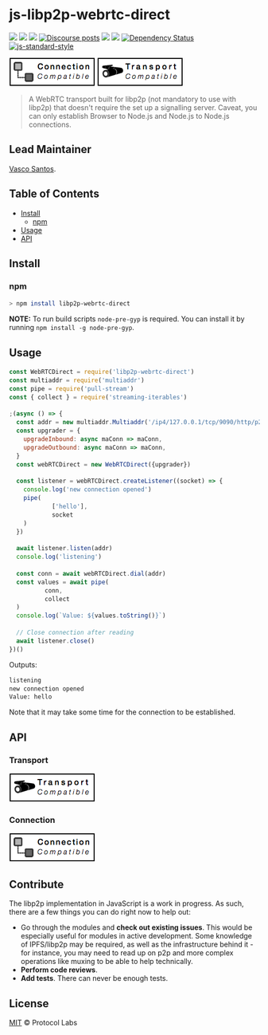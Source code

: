 # js-libp2p-webrtc-direct

[![](https://img.shields.io/badge/made%20by-Protocol%20Labs-blue.svg?style=flat-square)](http://protocol.ai)
[![](https://img.shields.io/badge/project-libp2p-yellow.svg?style=flat-square)](http://libp2p.io/)
[![](https://img.shields.io/badge/freenode-%23libp2p-yellow.svg?style=flat-square)](http://webchat.freenode.net/?channels=%23libp2p)
[![Discourse posts](https://img.shields.io/discourse/https/discuss.libp2p.io/posts.svg)](https://discuss.libp2p.io)
[![](https://img.shields.io/codecov/c/github/libp2p/js-libp2p-webrtc-direct.svg?style=flat-square)](https://codecov.io/gh/libp2p/js-libp2p-webrtc-direct)
[![](https://img.shields.io/travis/libp2p/js-libp2p-webrtc-direct.svg?style=flat-square)](https://travis-ci.com/libp2p/js-libp2p-webrtc-direct)
[![Dependency Status](https://david-dm.org/libp2p/js-libp2p-webrtc-direct.svg?style=flat-square)](https://david-dm.org/libp2p/js-libp2p-webrtc-direct) [![js-standard-style](https://img.shields.io/badge/code%20style-standard-brightgreen.svg?style=flat-square)](https://github.com/feross/standard)

![](https://raw.githubusercontent.com/libp2p/js-libp2p-interfaces/master/packages/libp2p-interfaces/src/connection/img/badge.png)
![](https://raw.githubusercontent.com/libp2p/js-libp2p-interfaces/master/packages/libp2p-interfaces/src/transport/img/badge.png)

> A WebRTC transport built for libp2p (not mandatory to use with libp2p) that doesn't require the set up a signalling server. Caveat, you can only establish Browser to Node.js and Node.js to Node.js connections.

## Lead Maintainer

[Vasco Santos](https://github.com/vasco-santos).

## Table of Contents

- [Install](#install)
  - [npm](#npm)
- [Usage](#usage)
- [API](#api)


## Install

### npm

```bash
> npm install libp2p-webrtc-direct
```

**NOTE:** To run build scripts `node-pre-gyp` is required. You can install it by running `npm install -g node-pre-gyp`.

## Usage

```js
const WebRTCDirect = require('libp2p-webrtc-direct')
const multiaddr = require('multiaddr')
const pipe = require('pull-stream')
const { collect } = require('streaming-iterables')

;(async () => {
  const addr = new multiaddr.Multiaddr('/ip4/127.0.0.1/tcp/9090/http/p2p-webrtc-direct')
  const upgrader = {
    upgradeInbound: async maConn => maConn,
    upgradeOutbound: async maConn => maConn,
  }
  const webRTCDirect = new WebRTCDirect({upgrader})

  const listener = webRTCDirect.createListener((socket) => {
    console.log('new connection opened')
    pipe(
            ['hello'],
            socket
    )
  })

  await listener.listen(addr)
  console.log('listening')

  const conn = await webRTCDirect.dial(addr)
  const values = await pipe(
          conn,
          collect
  )
  console.log(`Value: ${values.toString()}`)

  // Close connection after reading
  await listener.close()
})()
```

Outputs:

```sh
listening
new connection opened
Value: hello
```
Note that it may take some time for the connection to be established.

## API

### Transport

[![](https://raw.githubusercontent.com/libp2p/js-libp2p-interfaces/master/packages/libp2p-interfaces/src/transport/img/badge.png)](https://github.com/libp2p/js-libp2p-interfaces/tree/master/packages/libp2p-interfaces/src/transport)

### Connection

[![](https://raw.githubusercontent.com/libp2p/js-libp2p-interfaces/master/packages/libp2p-interfaces/src/connection/img/badge.png)](https://github.com/libp2p/js-libp2p-interfaces/tree/master/packages/libp2p-interfaces/src/connection)

## Contribute

The libp2p implementation in JavaScript is a work in progress. As such, there are a few things you can do right now to help out:

 - Go through the modules and **check out existing issues**. This would be especially useful for modules in active development. Some knowledge of IPFS/libp2p may be required, as well as the infrastructure behind it - for instance, you may need to read up on p2p and more complex operations like muxing to be able to help technically.
 - **Perform code reviews**.
 - **Add tests**. There can never be enough tests.

## License

[MIT](LICENSE) © Protocol Labs
